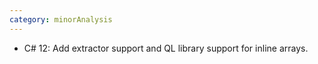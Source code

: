 ```yaml
---
category: minorAnalysis
---
```

* C# 12: Add extractor support and QL library support for inline arrays.
